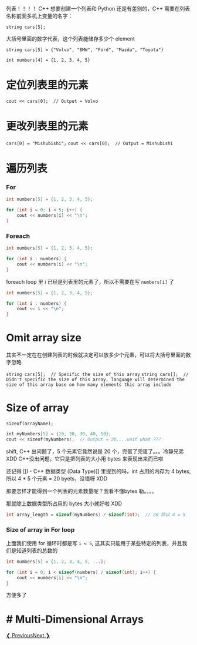 列表！！！！ C++ 想要创建一个列表和 Python 还是有差别的，C++ 需要在列表名称前面多机上变量的名字：

`string cars[5];` 

大括号里面的数字代表，这个列表能储存多少个 element

`string cars[5] = {"Volvo", "BMW", "Ford", "Mazda", "Toyota"}`

`int numbers[4] = {1, 2, 3, 4, 5}`

# 定位列表里的元素

`cout << cars[0];  // Output = Volvo`

# 更改列表里的元素

`cars[0] = "Mishubishi";`
`cout << cars[0];  // Output = Mishubishi`

# 遍历列表

### For

```c++
int numbers[5] = {1, 2, 3, 4, 5};

for (int i = 0; i < 5; i++) {
	cout << numbers[i] << "\n";
}
```

### Foreach

```c++
int numbers[5] = {1, 2, 3, 4, 5};

for (int i : numbers) {
	cout << numbers[i] << "\n";
}
```

foreach loop 里 i 已经是列表里的元素了，所以不需要在写 `numbers[i]` 了

```c++
int numbers[5] = {1, 2, 3, 4, 5};

for (int i : numbers) {
	cout << i << "\n";
}
```

# Omit array size

其实不一定在在创建列表的时候就决定可以放多少个元素，可以将大括号里面的数字忽略

`string cars[5];  // Specific the size of this array`
`string cars[];  // Didn't specific the size of this array, language will determined the size of this array base on how many elements this array include`

# Size of array

`sizeof(arrayName);`

```c++
int myNumbers[5] = {10, 20, 30, 40, 50};  
cout << sizeof(myNumbers);  // Output = 20....wait what ???
```

shift, C++ 出问题了，5 个元素它竟然说是 20 个，完蛋了完蛋了。。。冷静兄弟 XDD C++没出问题，它只是把列表的大小用 bytes 来表现出来而已啦

还记得 [[I - C++ 数据类型 (Data Type)]] 里提到的吗，int 占用的内存为 4 bytes, 所以 4 * 5 个元素 = 20 byets，没错呀 XDD

那要怎样才能得到一个列表的元素数量呢？我看不懂bytes 勒。。。。

那就除上数据类型所占用的 bytes 大小就好啦 XDD

```c++
int array_length = sizeof(myNumbers) / sizeof(int);  // 20 除以 4 = 5
```

### Size of array in For loop

上面我们使用 for 循环时都是写 `i < 5`, 这其实只能用于某些特定的列表，并且我们是知道列表的总数的

```c++
int numbers[5] = {1, 2, 3, 4, 5, ...};

for (int i = 0; i < sizeof(numbers) / sizeof(int); i++) {
	cout << numbers[i] << "\n";
}
```

方便多了

# # Multi-Dimensional Arrays

[❮ Previous](https://www.w3schools.com/cpp/cpp_arrays_size.asp)[Next ❯](https://www.w3schools.com/cpp/cpp_structs.asp)